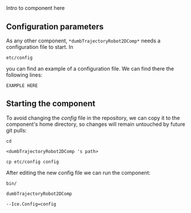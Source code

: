 ```
```
#
``` dumbTrajectoryRobot2DComp
```
Intro to component here


## Configuration parameters
As any other component,
``` *dumbTrajectoryRobot2DComp* ```
needs a configuration file to start. In

    etc/config

you can find an example of a configuration file. We can find there the following lines:

    EXAMPLE HERE

    
## Starting the component
To avoid changing the *config* file in the repository, we can copy it to the component's home directory, so changes will remain untouched by future git pulls:

    cd

``` <dumbTrajectoryRobot2DComp 's path> ```

    cp etc/config config
    
After editing the new config file we can run the component:

    bin/

```dumbTrajectoryRobot2DComp ```

    --Ice.Config=config
